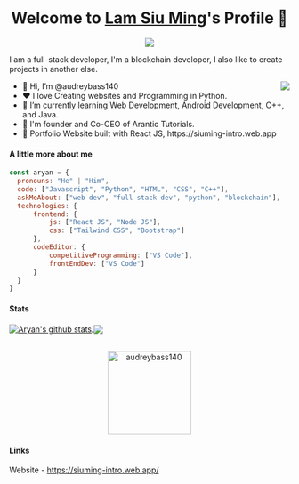 <p align="center">
  <h1 align="center">Welcome to <a href="https://github.com/audreybass140">Lam Siu Ming</a>'s Profile 👋</h1>
</p>
<p align="center">
  <a align="center" href="https://github.com/DenverCoder1/readme-typing-svg"><img src="https://readme-typing-svg.herokuapp.com?&font=IBM+Plex+Sans&color=F72EE2&size=25&lines=Welcome+to+my+GitHub+Profile!;I'm+a+Front+end+developer;I'm+a+competitive+programmer;I'm+a+Flask+developer" /></a>
</p>
<p>I am a full-stack developer, I'm a blockchain developer, I also like to create projects in another else.
</p>
<img align="right" src="https://media.giphy.com/media/M9gbBd9nbDrOTu1Mqx/giphy.gif">
<ul>
  <li>👋 Hi, I’m @audreybass140</li>
  <li>❤️ I love Creating websites and Programming in Python.</li>
  <li>🌱 I’m currently learning Web Development, Android Development, C++, and Java.</li>
  <li>💼 I'm founder and Co-CEO of Arantic Tutorials.</li>
  <li>🧐 Portfolio Website built with React JS, https://siuming-intro.web.app</li>
</ul>

#### A little more about me
```javascript
const aryan = {
  pronouns: "He" | "Him",
  code: ["Javascript", "Python", "HTML", "CSS", "C++"],
  askMeAbout: ["web dev", "full stack dev", "python", "blockchain"],
  technologies: {
      frontend: {
          js: ["React JS", "Node JS"],
          css: ["Tailwind CSS", "Bootstrap"]
      },
      codeEditor: {
          competitiveProgramming: ["VS Code"],
          frontEndDev: ["VS Code"]
      }
  }
}
```

#### Stats
<a href="https://github.com/anuraghazra/github-readme-stats">
  <img align="center" src="https://github-readme-stats.vercel.app/api?username=audreybass140&count_private=true&show_icons=true&theme=onedark" alt="Aryan's github stats" />
</a>
<a href="https://github.com/anuraghazra/github-readme-stats">
  <img align="center" src="https://github-readme-stats.vercel.app/api/top-langs/?username=audreybass140&count_private=true&langs_count=3&theme=onedark" />
</a>
<br />
<br />
<p align="center">
  <img align="center" height="150em" src="https://github-readme-streak-stats.herokuapp.com/?user=audreybass140&theme=onedarkr" alt="audreybass140" />
</p>


#### Links
Website - https://siuming-intro.web.app/

